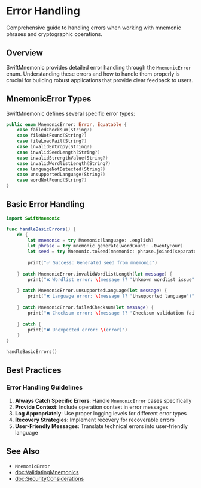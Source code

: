 # Error Handling

Comprehensive guide to handling errors when working with mnemonic phrases and cryptographic operations.

## Overview

SwiftMnemonic provides detailed error handling through the ``MnemonicError`` enum. Understanding these errors and how to handle them properly is crucial for building robust applications that provide clear feedback to users.

## MnemonicError Types

SwiftMnemonic defines several specific error types:

```swift
public enum MnemonicError: Error, Equatable {
    case failedChecksum(String?)
    case fileNotFound(String?)
    case fileLoadFail(String?)
    case invalidEntropy(String?)
    case invalidSeedLength(String?)
    case invalidStrengthValue(String?)
    case invalidWordlistLength(String?)
    case languageNotDetected(String?)
    case unsupportedLanguage(String?)
    case wordNotFound(String?)
}
```

## Basic Error Handling

```swift
import SwiftMnemonic

func handleBasicErrors() {
    do {
        let mnemonic = try Mnemonic(language: .english)
        let phrase = try mnemonic.generate(wordCount: .twentyFour)
        let seed = try Mnemonic.toSeed(mnemonic: phrase.joined(separator: " "))
        
        print("✅ Success: Generated seed from mnemonic")
        
    } catch MnemonicError.invalidWordlistLength(let message) {
        print("❌ Wordlist error: \(message ?? "Unknown wordlist issue")")
        
    } catch MnemonicError.unsupportedLanguage(let message) {
        print("❌ Language error: \(message ?? "Unsupported language")")
        
    } catch MnemonicError.failedChecksum(let message) {
        print("❌ Checksum error: \(message ?? "Checksum validation failed")")
        
    } catch {
        print("❌ Unexpected error: \(error)")
    }
}

handleBasicErrors()
```

## Best Practices

### Error Handling Guidelines

1. **Always Catch Specific Errors**: Handle `MnemonicError` cases specifically
2. **Provide Context**: Include operation context in error messages
3. **Log Appropriately**: Use proper logging levels for different error types
4. **Recovery Strategies**: Implement recovery for recoverable errors
5. **User-Friendly Messages**: Translate technical errors into user-friendly language



## See Also

- ``MnemonicError``
- <doc:ValidatingMnemonics>
- <doc:SecurityConsiderations>
